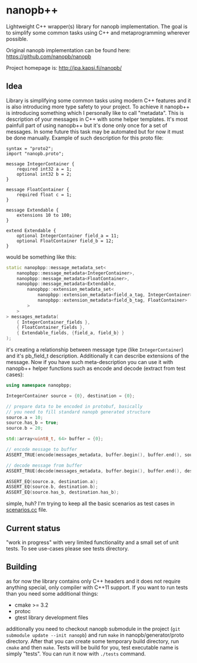 # nanopb++
Lightweight C++ wrapper(s) library for nanopb implementation.
The goal is to simplify some common tasks using C++ and metaprogramming
wherever possible.

Original nanopb implementation can be found here: https://github.com/nanopb/nanopb

Project homepage is: http://jpa.kapsi.fi/nanopb/

## Idea
Library is simplifying some common tasks using modern C++ features and it is also introducing more type safety to your project. To achieve it nanopb++ is introducing something which I personally like to call "metadata". This is description of your messages in C++ with some helper templates. It's most painfull part of using nanopb++ but it's done only once for a set of messages. In some future this task may be automated but for now it must be done manually. Example of such description for this proto file:
```
syntax = "proto2";
import "nanopb.proto";

message IntegerContainer {
	required int32 a = 1;
	optional int32 b = 2;
}

message FloatContainer {
	required float c = 1;
}

message Extendable {
	extensions 10 to 100;
}

extend Extendable {
	optional IntegerContainer field_a = 11;
	optional FloatContainer field_b = 12;
}

```
would be something like this:
```cpp
static nanopbpp::message_metadata_set<
	nanopbpp::message_metadata<IntegerContainer>,
	nanopbpp::message_metadata<FloatContainer>,
	nanopbpp::message_metadata<Extendable,
		nanopbpp::extension_metadata_set<
			nanopbpp::extension_metadata<field_a_tag, IntegerContainer>,
			nanopbpp::extension_metadata<field_b_tag, FloatContainer>
		>
	>
> messages_metadata(
	{ IntegerContainer_fields },
	{ FloatContainer_fields },
	{ Extendable_fields, {field_a, field_b} }
);
```
it's creating a relationship between message type (like `IntegerContainer`) and it's pb_field_t description. Additionally it can describe extensions of the message. Now if you have such meta-description you can use it with nanopb++ helper functions such as encode and decode (extract from test cases):
```cpp
using namespace nanopbpp;

IntegerContainer source = {0}, destination = {0};

// prepare data to be encoded in protobuf, basically
// you need to fill standard nanopb generated structure
source.a = 10;
source.has_b = true;
source.b = 20;

std::array<uint8_t, 64> buffer = {0};

// encode message to buffer
ASSERT_TRUE(encode(messages_metadata, buffer.begin(), buffer.end(), source));

// decode message from buffer
ASSERT_TRUE(decode(messages_metadata, buffer.begin(), buffer.end(), destination));

ASSERT_EQ(source.a, destination.a);
ASSERT_EQ(source.b, destination.b);
ASSERT_EQ(source.has_b, destination.has_b);
```
simple, huh? I'm trying to keep all the basic scenarios as test cases in [scenarios.cc](https://github.com/lukaszgemborowski/nanopbpp/blob/master/tests/scenarios.cc) file.

## Current status
"work in progress" with very limited functionality and a small set of
unit tests. To see use-cases please see tests directory.

## Building
as for now the library contains only C++ headers and it does not require anything special, only compiler with C++11 support. If you want to run tests than you need some additional things:

* cmake >= 3.2
* protoc
* gtest library development files

additionally you need to checkout nanopb submodule in the project (`git submodule update --init nanopb`) and run `make` in nanopb/generator/proto directory. After that you can create some temporary build directory, run `cmake` and then `make`. Tests will be build for you, test executable name is simply "tests". You can run it now with `./tests` command.
